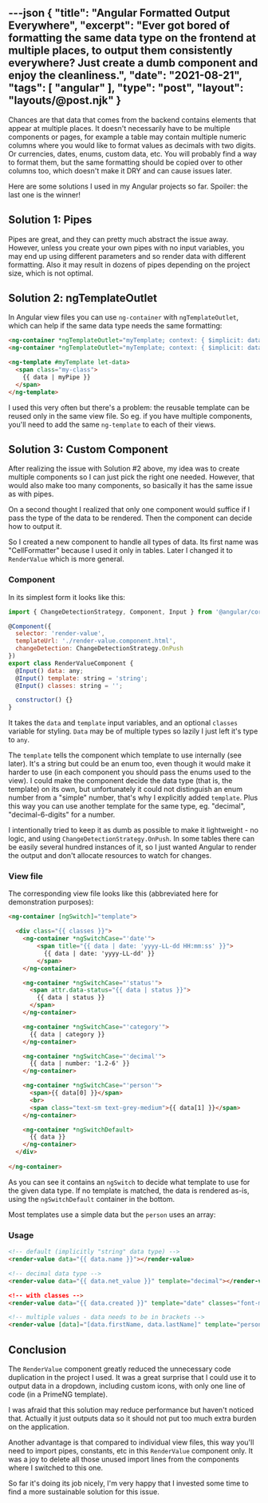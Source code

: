 ---json
{
    "title": "Angular Formatted Output Everywhere",
    "excerpt": "Ever got bored of formatting the same data type on the frontend at multiple places, to output them consistently everywhere? Just create a dumb component and enjoy the cleanliness.",
    "date": "2021-08-21",
    "tags": [
        "angular"
    ],
    "type": "post",
    "layout": "layouts/@post.njk"
}
---

Chances are that data that comes from the backend contains elements that appear at multiple places. It doesn't necessarily have to be multiple components or pages, for example a table may contain multiple numeric columns where you would like to format values as decimals with two digits. Or currencies, dates, enums, custom data, etc. You will probably find a way to format them, but the same formatting should be copied over to other columns too, which doesn't make it DRY and can cause issues later.

Here are some solutions I used in my Angular projects so far. Spoiler: the last one is the winner!

## Solution 1: Pipes

Pipes are great, and they can pretty much abstract the issue away. However, unless you create your own pipes with no input variables, you may end up using different parameters and so render data with different formatting. Also it may result in dozens of pipes depending on the project size, which is not optimal.

## Solution 2: ngTemplateOutlet

In Angular view files you can use `ng-container` with `ngTemplateOutlet`, which can help if the same data type needs the same formatting:

```html
<ng-container *ngTemplateOutlet="myTemplate; context: { $implicit: data1 }"></ng-container>
<ng-container *ngTemplateOutlet="myTemplate; context: { $implicit: data2 }"></ng-container>

<ng-template #myTemplate let-data>
  <span class="my-class">
    {{ data | myPipe }}
  </span>
</ng-template>
```

I used this very often but there's a problem: the reusable template can be reused only in the same view file. So eg. if you have multiple components, you'll need to add the same `ng-template` to each of their views.

## Solution 3: Custom Component

After realizing the issue with Solution #2 above, my idea was to create multiple components so I can just pick the right one needed. However, that would also make too many components, so basically it has the same issue as with pipes.

On a second thought I realized that only one component would suffice if I pass the type of the data to be rendered. Then the component can decide how to output it.

So I created a new component to handle all types of data. Its first name was "CellFormatter" because I used it only in tables. Later I changed it to `RenderValue` which is more general.

### Component

In its simplest form it looks like this:

```javascript
import { ChangeDetectionStrategy, Component, Input } from '@angular/core';

@Component({
  selector: 'render-value',
  templateUrl: './render-value.component.html',
  changeDetection: ChangeDetectionStrategy.OnPush
})
export class RenderValueComponent {
  @Input() data: any;
  @Input() template: string = 'string';
  @Input() classes: string = '';

  constructor() {}
}
```

It takes the `data` and `template` input variables, and an optional `classes` variable for styling. `Data` may be of multiple types so lazily I just left it's type to `any`.

The `template` tells the component which template to use internally (see later). It's a string but could be an enum too, even though it would make it harder to use (in each component you should pass the enums used to the view). I could make the component decide the data type (that is, the template) on its own, but unfortunately it could not distinguish an enum number from a "simple" number, that's why I explicitly added `template`. Plus this way you can use another template for the same type, eg. "decimal", "decimal-6-digits" for a number.

I intentionally tried to keep it as dumb as possible to make it lightweight - no logic, and using `ChangeDetectionStrategy.OnPush`. In some tables there can be easily several hundred instances of it, so I just wanted Angular to render the output and don't allocate resources to watch for changes.

### View file

The corresponding view file looks like this (abbreviated here for demonstration purposes):

```html
<ng-container [ngSwitch]="template">

  <div class="{{ classes }}">
    <ng-container *ngSwitchCase="'date'">
        <span title="{{ data | date: 'yyyy-LL-dd HH:mm:ss' }}">
          {{ data | date: 'yyyy-LL-dd' }}
        </span>
    </ng-container>

    <ng-container *ngSwitchCase="'status'">
      <span attr.data-status="{{ data | status }}">
        {{ data | status }}
      </span>
    </ng-container>

    <ng-container *ngSwitchCase="'category'">
      {{ data | category }}
    </ng-container>

    <ng-container *ngSwitchCase="'decimal'">
      {{ data | number: '1.2-6' }}
    </ng-container>

    <ng-container *ngSwitchCase="'person'">
      <span>{{ data[0] }}</span>
      <br>
      <span class="text-sm text-grey-medium">{{ data[1] }}</span>
    </ng-container>

    <ng-container *ngSwitchDefault>
      {{ data }}
    </ng-container>
  </div>
  
</ng-container>
```

As you can see it contains an `ngSwitch` to decide what template to use for the given data type. If no template is matched, the data is rendered as-is, using the `ngSwitchDefault` container in the bottom.

Most templates use a simple data but the `person` uses an array:

### Usage

```html
<!-- default (implicitly "string" data type) -->
<render-value data="{{ data.name }}"></render-value>

<!-- decimal data type -->
<render-value data="{{ data.net_value }}" template="decimal"></render-value

<!-- with classes -->
<render-value data="{{ data.created }}" template="date" classes="font-medium"></render-value>

<!-- multiple values - data needs to be in brackets -->
<render-value [data]="[data.firstName, data.lastName]" template="person"></render-value>
```

## Conclusion

The `RenderValue` component greatly reduced the unnecessary code duplication in the project I used. It was a great surprise that I could use it to output data in a dropdown, including custom icons, with only one line of code (in a PrimeNG template).

I was afraid that this solution may reduce performance but haven't noticed that. Actually it just outputs data so it should not put too much extra burden on the application.

Another advantage is that compared to individual view files, this way you'll need to import pipes, constants, etc in this `RenderValue` component only. It was a joy to delete all those unused import lines from the components where I switched to this one.

So far it's doing its job nicely, I'm very happy that I invested some time to find a more sustainable solution for this issue.

